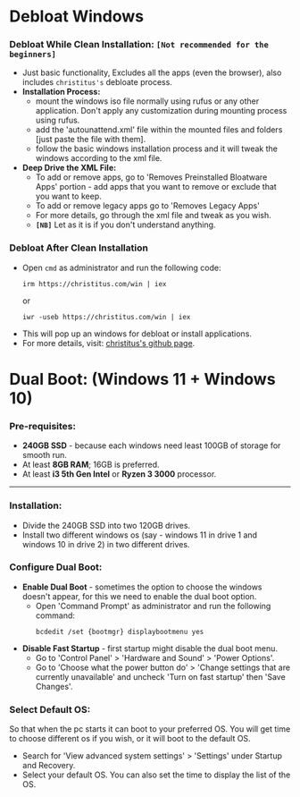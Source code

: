 # **Debloat Windows**

### **Debloat While Clean Installation:** `[Not recommended for the beginners]`
* Just basic functionality, Excludes all the apps (even the browser), also includes `christitus's` debloate process.
* **Installation Process:**
    * mount the windows iso file normally using rufus or any other application. Don't apply any customization during mounting process using rufus.
    * add the 'autounattend.xml' file within the mounted files and folders [just paste the file with them].
    * follow the basic windows installation process and it will tweak the windows according to the xml file.
* **Deep Drive the XML File:**
    * To add or remove apps, go to 'Removes Preinstalled Bloatware Apps' portion - add apps that you want to remove or exclude that you want to keep.
    * To add or remove legacy apps go to 'Removes Legacy Apps'
    * For more details, go through the xml file and tweak as you wish.
    * **`[NB]`** Let as it is if you don't understand anything.

### **Debloat After Clean Installation**
* Open `cmd` as administrator and run the following code: 
    ```
    irm https://christitus.com/win | iex
    ```
    or
    ```
    iwr -useb https://christitus.com/win | iex
    ```
* This will pop up an windows for debloat or install applications.
* For more details, visit: [christitus's github page](https://github.com/ChrisTitusTech/winutil).

# Dual Boot: (Windows 11 + Windows 10)

### **Pre-requisites:**
- **240GB SSD** - because each windows need least 100GB of storage for smooth run.
- At least **8GB RAM**; 16GB is preferred.
- At least **i3 5th Gen Intel** or **Ryzen 3 3000** processor.

---

### **Installation:**
- Divide the 240GB SSD into two 120GB drives.
- Install two different windows os (say - windows 11 in drive 1 and windows 10 in drive 2) in two different drives.

### **Configure Dual Boot:**
* **Enable Dual Boot** - sometimes the option to choose the windows doesn't appear, for this we need to enable the dual boot option.
    * Open 'Command Prompt' as administrator and run the following command:
        ```
        bcdedit /set {bootmgr} displaybootmenu yes
        ```
* **Disable Fast Startup** - first startup might disable the dual boot menu.
    * Go to 'Control Panel' > 'Hardware and Sound' > 'Power Options'.
    * Go to 'Choose what the power button do' > 'Change settings that are currently unavailable' and uncheck 'Turn on fast startup' then 'Save Changes'.

### **Select Default OS:**
So that when the pc starts it can boot to your preferred OS. You will get time to choose different os if you wish, or it will boot to the default OS.
- Search for 'View advanced system settings' > 'Settings' under Startup and Recovery.
- Select your default OS. You can also set the time to display the list of the OS.